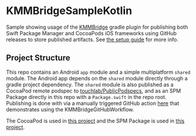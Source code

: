 # KMMBridgeSampleKotlin
Sample showing usage of the [KMMBridge](https://github.com/touchlab/KMMBridge) gradle plugin for publishing both Swift Package Manager and 
CocoaPods iOS frameworks using GitHub releases to store published artifacts. See [the setup guide](https://touchlab.github.io/KMMBridge/docs/DEFAULT_GITHUB_FLOW) for more info. 

## Project Structure
This repo contains an Android `app` module and a simple multiplatform `shared` module. The Android app depends on the `shared` module directly through a 
gradle project dependency. The `shared` module is also published as a CocoaPod remote podspec to [touchlab/PublicPodspecs](https://github.com/touchlab/PublicPodspecs/blob/main/README.md),
and as an SPM Package directly in this repo with a `Package.swift` in the repo root. Publishing is done with via a manually triggered GitHub action [here](https://github.com/touchlab/KMMBridgeSampleKotlin/blob/main/.github/workflows/main.yml) 
that demonstrates using the KMMBridgeGitHubWorkflow. 

The CocoaPod is used in [this project](https://github.com/touchlab/KMMBridgeSampleCocoaPods) and the SPM Package is used in [this project](https://github.com/touchlab/KMMBridgeSampleSpm).  
